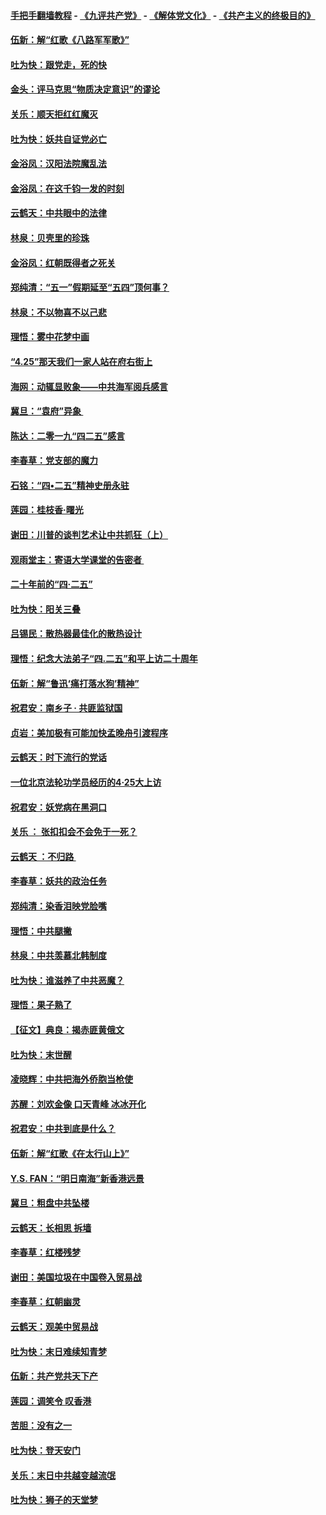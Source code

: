 #### [手把手翻墙教程](https://github.com/gfw-breaker/guides/wiki) -  [《九评共产党》](https://github.com/gfw-breaker/9ping.md?t=05040345) - [《解体党文化》](https://github.com/gfw-breaker/jtdwh.md?t=05040345) - [《共产主义的终极目的》](https://github.com/gfw-breaker/gczydzjmd.md?t=05040345)

#### [伍新：解“红歌《八路军军歌》”](../pages/nsc993/n11227702.md?t=05040345) 

#### [吐为快：跟党走，死的快](../pages/nsc993/n11227511.md?t=05040345) 

#### [金头：评马克思“物质决定意识”的谬论](../pages/nsc993/n11227161.md?t=05040345) 

#### [关乐：顺天拒红红魔灭](../pages/nsc993/n11225393.md?t=05040345) 

#### [吐为快：妖共自证党必亡](../pages/nsc993/n11223109.md?t=05040345) 

#### [金浴凤：汉阳法院魔乱法](../pages/nsc993/n11222083.md?t=05040345) 

#### [金浴凤：在这千钧一发的时刻](../pages/nsc993/n11222047.md?t=05040345) 

#### [云鹤天：中共眼中的法律](../pages/nsc993/n11221943.md?t=05040345) 

#### [林泉：贝壳里的珍珠](../pages/nsc993/n11217073.md?t=05040345) 

#### [金浴凤：红朝既得者之死关](../pages/nsc993/n11217063.md?t=05040345) 

#### [郑纯清：“五一”假期延至“五四”顶何事？](../pages/nsc993/n11217000.md?t=05040345) 

#### [林泉：不以物喜不以己悲](../pages/nsc993/n11216987.md?t=05040345) 

#### [理悟：雾中花梦中画](../pages/nsc993/n11213846.md?t=05040345) 

#### [“4.25”那天我们一家人站在府右街上](../pages/nsc993/n11210435.md?t=05040345) 

#### [海网：动辄显败象——中共海军阅兵感言](../pages/nsc993/n11212147.md?t=05040345) 

#### [冀旦：“袁府”异象 ](../pages/nsc993/n11211996.md?t=05040345) 

#### [陈达：二零一九“四二五”感言](../pages/nsc993/n11211971.md?t=05040345) 

#### [李春草：党支部的魔力](../pages/nsc993/n11211722.md?t=05040345) 

#### [石铭：“四•二五”精神史册永驻](../pages/nsc993/n11210585.md?t=05040345) 

#### [莲园：桂枝香‧曙光](../pages/nsc993/n11210371.md?t=05040345) 

#### [谢田：川普的谈判艺术让中共抓狂（上）](../pages/nsc993/n11209038.md?t=05040345) 

#### [观雨堂主：寄语大学课堂的告密者 ](../pages/nsc993/n11209062.md?t=05040345) 

#### [二十年前的“四·二五”](../pages/nsc993/n11207639.md?t=05040345) 

#### [吐为快：阳关三叠](../pages/nsc993/n11207152.md?t=05040345) 

#### [吕锡民：散热器最佳化的散热设计](../pages/nsc993/n11206294.md?t=05040345) 

#### [理悟：纪念大法弟子“四.二五”和平上访二十周年](../pages/nsc993/n11206269.md?t=05040345) 

#### [伍新：解“鲁迅‘痛打落水狗’精神”](../pages/nsc993/n11206208.md?t=05040345) 

#### [祝君安：南乡子 · 共匪监狱国](../pages/nsc993/n11203831.md?t=05040345) 

#### [贞岩：美加极有可能加快孟晚舟引渡程序](../pages/nsc993/n11203705.md?t=05040345) 

#### [云鹤天：时下流行的党话](../pages/nsc993/n11203254.md?t=05040345) 

#### [一位北京法轮功学员经历的4·25大上访](../pages/nsc993/n11203160.md?t=05040345) 

#### [祝君安：妖党病在黑洞口](../pages/nsc993/n11201449.md?t=05040345) 

#### [关乐 ： 张扣扣会不会免于一死？](../pages/nsc993/n11201363.md?t=05040345) 

#### [云鹤天 ：不归路 ](../pages/nsc993/n11201359.md?t=05040345) 

#### [李春草：妖共的政治任务](../pages/nsc993/n11199926.md?t=05040345) 

#### [郑纯清：染香泪映党脸嘴](../pages/nsc993/n11199911.md?t=05040345) 

#### [理悟：中共腿撇](../pages/nsc993/n11199727.md?t=05040345) 

#### [林泉：中共羡慕北韩制度](../pages/nsc993/n11199776.md?t=05040345) 

#### [吐为快：谁滋养了中共恶魔？](../pages/nsc993/n11199706.md?t=05040345) 

#### [理悟：果子熟了](../pages/nsc993/n11196774.md?t=05040345) 

#### [【征文】典良：揭赤匪黄俄文](../pages/nsc993/n11195773.md?t=05040345) 

#### [吐为快：末世醒](../pages/nsc993/n11196757.md?t=05040345) 

#### [凌晓辉：中共把海外侨胞当枪使](../pages/nsc993/n11195270.md?t=05040345) 

#### [苏醒：刘欢金像 口天青峰 冰冰开化](../pages/nsc993/n11194046.md?t=05040345) 

#### [祝君安：中共到底是什么？](../pages/nsc993/n11193828.md?t=05040345) 

#### [伍新：解“红歌《在太行山上》”](../pages/nsc993/n11193680.md?t=05040345) 

#### [Y.S. FAN：“明日南海”新香港远景](../pages/nsc993/n11189809.md?t=05040345) 

#### [冀旦：粗盘中共坠楼](../pages/nsc993/n11188872.md?t=05040345) 

#### [云鹤天：长相思 拆墙](../pages/nsc993/n11187494.md?t=05040345) 

#### [李春草：红楼残梦](../pages/nsc993/n11187468.md?t=05040345) 

#### [谢田：美国垃圾在中国卷入贸易战](../pages/nsc993/n11184083.md?t=05040345) 

#### [李春草：红朝幽灵](../pages/nsc993/n11186717.md?t=05040345) 

#### [云鹤天：观美中贸易战](../pages/nsc993/n11184252.md?t=05040345) 

#### [吐为快：末日难续知青梦](../pages/nsc993/n11183957.md?t=05040345) 

#### [伍新：共产党共天下产](../pages/nsc993/n11183941.md?t=05040345) 

#### [莲园：调笑令 叹香港](../pages/nsc993/n11183930.md?t=05040345) 

#### [苦胆：没有之一](../pages/nsc993/n11183909.md?t=05040345) 

#### [吐为快：登天安门](../pages/nsc993/n11183895.md?t=05040345) 

#### [关乐：末日中共越变越流氓](../pages/nsc993/n11183026.md?t=05040345) 

#### [吐为快：狮子的天堂梦](../pages/nsc993/n11179854.md?t=05040345) 

